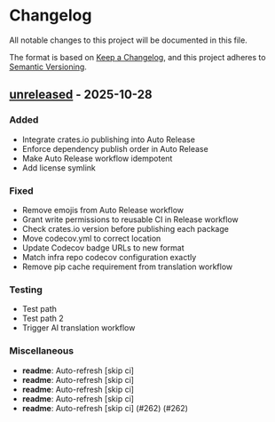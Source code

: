 <!--
SPDX-FileCopyrightText: 2025 RAprogramm <andrey.rozanov.vl@gmail.com>

SPDX-License-Identifier: MIT
-->

# Changelog

All notable changes to this project will be documented in this file.

The format is based on [Keep a Changelog](https://keepachangelog.com/en/1.1.0/),
and this project adheres to [Semantic Versioning](https://semver.org/spec/v2.0.0.html).

## [unreleased] - 2025-10-28

### Added

- Integrate crates.io publishing into Auto Release
- Enforce dependency publish order in Auto Release
- Make Auto Release workflow idempotent
- Add license symlink

### Fixed

- Remove emojis from Auto Release workflow
- Grant write permissions to reusable CI in Release workflow
- Check crates.io version before publishing each package
- Move codecov.yml to correct location
- Update Codecov badge URLs to new format
- Match infra repo codecov configuration exactly
- Remove pip cache requirement from translation workflow

### Testing

- Test path
- Test path 2
- Trigger AI translation workflow

### Miscellaneous

- **readme**: Auto-refresh [skip ci]
- **readme**: Auto-refresh [skip ci]
- **readme**: Auto-refresh [skip ci]
- **readme**: Auto-refresh [skip ci]
- **readme**: Auto-refresh [skip ci] (#262) (#262)

[unreleased]: https://github.com/RAprogramm/masterror/compare/v0.24.19...unreleased

